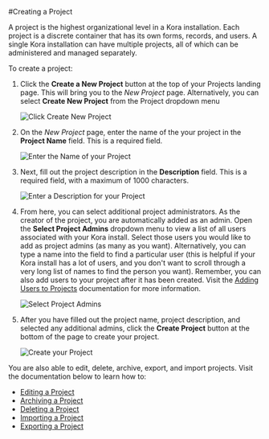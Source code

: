 #Creating a Project

A project is the highest organizational level in a Kora installation. Each project is a discrete container that has its own forms, records, and users. A single Kora installation can have multiple projects, all of which can be administered and managed separately.

To create a project:

1. Click the **Create a New Project** button at the top of your Projects landing page. This will bring you to the *New Project* page. Alternatively, you can select **Create New Project** from the Project dropdown menu

    <img style="display:block;margin:auto;max-width:100%" src="../projects-img/creating_a_project_1_annotated.png" title="Click Create New Project">

2. On the *New Project* page, enter the name of the your project in the **Project Name** field. This is a required field.

    <img style="display:block;margin:auto;max-width:100%" src="../projects-img/creating_a_project_2_annotated.png" title="Enter the Name of your Project">

3. Next, fill out the project description in the **Description** field. This is a required field, with a maximum of 1000 characters.

    <img style="display:block;margin:auto;max-width:100%" src="../projects-img/creating_a_project_3_annotated.png" title="Enter a Description for your Project">

4. From here, you can select additional project administrators. As the creator of the project, you are automatically added as an admin. Open the **Select Project Admins** dropdown menu to view a list of all users associated with your Kora install. Select those users you would like to add as project admins (as many as you want). Alternatively, you can type a name into the field to find a particular user (this is helpful if your Kora install has a lot of users, and you don't want to scroll through a very long list of names to find the person you want). Remember, you can also add users to your project after it has been created. Visit the [Adding Users to Projects](../projects/adding_users_to_projects.md) documentation for more information.

    <img style="display:block;margin:auto;max-width:100%" src="../projects-img/creating_a_project_4_annotated.png" title="Select Project Admins">

5. After you have filled out the project name, project description, and selected any additional admins, click the **Create Project** button at the bottom of the page to create your project.

    <img style="display:block;margin:auto;max-width:100%" src="../projects-img/creating_a_project_5_annotated.png" title="Create your Project">

You are also able to edit, delete, archive, export, and import projects. Visit the documentation below to learn how to:

- [Editing a Project](../projects/editing_a_project.md)
- [Archiving a Project](../projects/archiving_a_project.md)
- [Deleting a Project](../projects/deleting_a_project.md)
- [Importing a Project](../projects/importing_a_project.md)
- [Exporting a Project](../projects/exporting_a_project.md)
